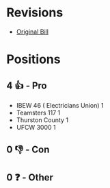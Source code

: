 # Revisions
* [Original Bill](1/)

# Positions
## 4 👍 - Pro
* IBEW 46 ( Electricians Union) 1
* Teamsters 117 1
* Thurston County 1
* UFCW 3000 1

## 0 👎 - Con

## 0 ❓ - Other
